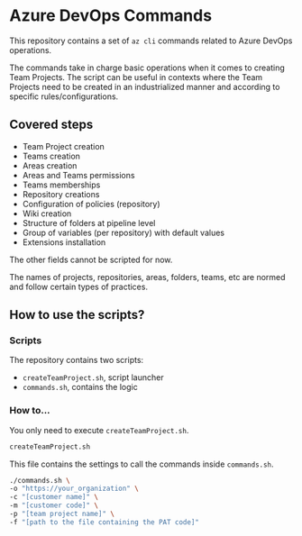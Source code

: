 # Azure DevOps Commands
This repository contains a set of `az cli` commands related to Azure DevOps operations.

The commands take in charge basic operations when it comes to creating Team Projects.
The script can be useful in contexts where the Team Projects need to be created in an industrialized manner and according to specific rules/configurations.

## Covered steps
 - Team Project creation
 - Teams creation
 - Areas creation
 - Areas and Teams permissions
 - Teams memberships
 - Repository creations
 - Configuration of policies (repository)
 - Wiki creation
 - Structure of folders at pipeline level
 - Group of variables (per repository) with default values
 - Extensions installation

The other fields cannot be scripted for now.

The names of projects, repositories, areas, folders, teams, etc are normed and follow certain types of practices.

## How to use the scripts?
### Scripts
The repository contains two scripts:
 - `createTeamProject.sh`, script launcher
 - `commands.sh`, contains the logic

### How to...
You only need to execute `createTeamProject.sh`.

```bash
createTeamProject.sh
```

This file contains the settings to call the commands inside `commands.sh`.

```bash
./commands.sh \
-o "https://your_organization" \
-c "[customer name]" \
-m "[customer code]" \
-p "[team project name]" \
-f "[path to the file containing the PAT code]"
```